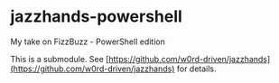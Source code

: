 jazzhands-powershell
====================

My take on FizzBuzz - PowerShell edition 

This is a submodule. See [https://github.com/w0rd-driven/jazzhands](https://github.com/w0rd-driven/jazzhands) for details.

